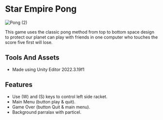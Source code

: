 # Star Empire Pong
![Pong (2)](https://github.com/user-attachments/assets/ef02f34c-c276-4cf7-87c3-e1bbb691d0e8)

This game uses the classic pong method from top to bottom space 
design to protect our planet can play with friends in one computer 
who touches the score five first will lose.

## Tools And Assets
- Made using Unity Editor 2022.3.19f1
  
## Features
- Use (W) and  (S) keys to control left side racket.
- Main Menu (button play & quit).
- Game Over (button Quit & main menu).
- Background parralax with particel. 
